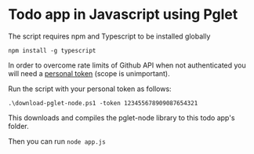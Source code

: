 # Todo app in Javascript using Pglet


The script requires npm and Typescript to be installed globally

    npm install -g typescript

In order to overcome rate limits of Github API when not authenticated you will need a [personal token](https://docs.github.com/en/github/authenticating-to-github/creating-a-personal-access-token) (scope is unimportant). 

Run the script with your personal token as follows:

    .\download-pglet-node.ps1 -token 123455678909087654321

This downloads and compiles the pglet-node library to this todo app's folder.

Then you can run `node app.js`